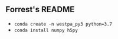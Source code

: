 Forrest's README
----------------

* `conda create -n westpa_py3 python=3.7`
* `conda install numpy h5py`
